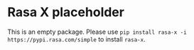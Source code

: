 # Rasa X placeholder
This is an empty package. Please use `pip install rasa-x -i https://pypi.rasa.com/simple` to install `rasa-x`.
